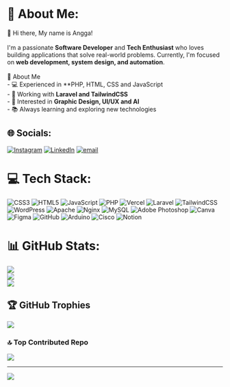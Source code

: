 # 💫 About Me:
👋 Hi there, My name is Angga!<br><br>I'm a passionate **Software Developer** and **Tech Enthusiast** who loves building applications that solve real-world problems. Currently, I'm focused on **web development, system design, and automation**.<br><br>🚀 About Me  <br>- 💻 Experienced in **PHP, HTML, CSS and JavaScript<br>- 🔧 Working with **Laravel and TailwindCSS**  <br>- 🎯 Interested in **Graphic Design, UI/UX and AI**  <br>- 📚 Always learning and exploring new technologies  


## 🌐 Socials:
[![Instagram](https://img.shields.io/badge/Instagram-%23E4405F.svg?logo=Instagram&logoColor=white)](https://instagram.com/_aaanggaaa) [![LinkedIn](https://img.shields.io/badge/LinkedIn-%230077B5.svg?logo=linkedin&logoColor=white)](https://linkedin.com/in/ErlanggaWidhiPramono) [![email](https://img.shields.io/badge/Email-D14836?logo=gmail&logoColor=white)](mailto:haloangga362@gmail.com) 

# 💻 Tech Stack:
![CSS3](https://img.shields.io/badge/css3-%231572B6.svg?style=for-the-badge&logo=css3&logoColor=white) ![HTML5](https://img.shields.io/badge/html5-%23E34F26.svg?style=for-the-badge&logo=html5&logoColor=white) ![JavaScript](https://img.shields.io/badge/javascript-%23323330.svg?style=for-the-badge&logo=javascript&logoColor=%23F7DF1E) ![PHP](https://img.shields.io/badge/php-%23777BB4.svg?style=for-the-badge&logo=php&logoColor=white) ![Vercel](https://img.shields.io/badge/vercel-%23000000.svg?style=for-the-badge&logo=vercel&logoColor=white) ![Laravel](https://img.shields.io/badge/laravel-%23FF2D20.svg?style=for-the-badge&logo=laravel&logoColor=white) ![TailwindCSS](https://img.shields.io/badge/tailwindcss-%2338B2AC.svg?style=for-the-badge&logo=tailwind-css&logoColor=white) ![WordPress](https://img.shields.io/badge/WordPress-%23117AC9.svg?style=for-the-badge&logo=WordPress&logoColor=white) ![Apache](https://img.shields.io/badge/apache-%23D42029.svg?style=for-the-badge&logo=apache&logoColor=white) ![Nginx](https://img.shields.io/badge/nginx-%23009639.svg?style=for-the-badge&logo=nginx&logoColor=white) ![MySQL](https://img.shields.io/badge/mysql-4479A1.svg?style=for-the-badge&logo=mysql&logoColor=white) ![Adobe Photoshop](https://img.shields.io/badge/adobe%20photoshop-%2331A8FF.svg?style=for-the-badge&logo=adobe%20photoshop&logoColor=white) ![Canva](https://img.shields.io/badge/Canva-%2300C4CC.svg?style=for-the-badge&logo=Canva&logoColor=white) ![Figma](https://img.shields.io/badge/figma-%23F24E1E.svg?style=for-the-badge&logo=figma&logoColor=white) ![GitHub](https://img.shields.io/badge/github-%23121011.svg?style=for-the-badge&logo=github&logoColor=white) ![Arduino](https://img.shields.io/badge/-Arduino-00979D?style=for-the-badge&logo=Arduino&logoColor=white) ![Cisco](https://img.shields.io/badge/cisco-%23049fd9.svg?style=for-the-badge&logo=cisco&logoColor=black) ![Notion](https://img.shields.io/badge/Notion-%23000000.svg?style=for-the-badge&logo=notion&logoColor=white)
# 📊 GitHub Stats:
![](https://github-readme-stats.vercel.app/api?username=erlanggawidhi&theme=dark&hide_border=false&include_all_commits=false&count_private=false)<br/>
![](https://nirzak-streak-stats.vercel.app/?user=erlanggawidhi&theme=dark&hide_border=false)<br/>
![](https://github-readme-stats.vercel.app/api/top-langs/?username=erlanggawidhi&theme=dark&hide_border=false&include_all_commits=false&count_private=false&layout=compact)

## 🏆 GitHub Trophies
![](https://github-profile-trophy.vercel.app/?username=erlanggawidhi&theme=radical&no-frame=false&no-bg=true&margin-w=4)

### 🔝 Top Contributed Repo
![](https://github-contributor-stats.vercel.app/api?username=erlanggawidhi&limit=5&theme=dark&combine_all_yearly_contributions=true)

---
[![](https://visitcount.itsvg.in/api?id=erlanggawidhi&icon=0&color=7)](https://visitcount.itsvg.in)

<!-- Proudly created with GPRM ( https://gprm.itsvg.in ) -->
